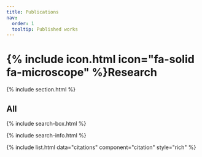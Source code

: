 ```yaml
---
title: Publications
nav:
  order: 1
  tooltip: Published works
---
```


# {% include icon.html icon="fa-solid fa-microscope" %}Research


{% include section.html %}


## All

{% include search-box.html %}

{% include search-info.html %}

{%
  include list.html
  data="citations"
  component="citation"
  style="rich"
%}
